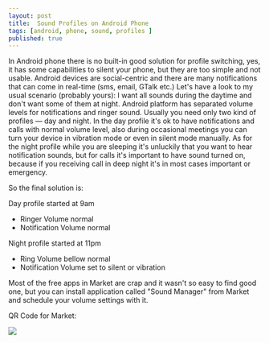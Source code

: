 ```yaml
---
layout: post
title:  Sound Profiles on Android Phone
tags: [android, phone, sound, profiles ]
published: true
---
```


In Android phone there is no built-in good solution for profile switching, yes, it has some capabilities to silent your phone, but they are too simple and not usable. Android devices are social-centric and there are many notifications that can come in real-time (sms, email, GTalk etc.) 
Let's have a look to my usual scenario (probably yours):
I want all sounds during the daytime and don't want some of them at night. 
Android platform has separated volume levels for notifications and ringer sound. Usually you need only two kind of profiles — day and night.
In the day profile it's ok to have notifications and calls with normal volume level, also during occasional meetings you can turn your device in vibration mode or even in silent mode manually.
As for the night profile while you are sleeping it's unluckily that you want to hear notification sounds, but for calls it's important to have sound turned on, because if you receiving call in deep night it's in most cases important or emergency. 

So the final solution is:

Day profile started at 9am 

* Ringer Volume normal 
* Notification Volume normal

Night profile started at 11pm

* Ring Volume bellow normal
* Notification Volume set to silent or vibration

Most of the free apps in Market are crap and it wasn't so easy to find good one, but you can install application called "Sound Manager" from Market and schedule your volume settings with it.

QR Code for Market:

![](http://chart.apis.google.com/chart?cht=qr&chs=200x200&chl=http://cyrket.com/qr/16814)
